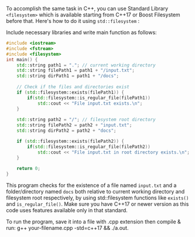 To accomplish the same task in C++, you can use Standard Library `<filesystem>` which is available starting from C++17 or Boost Filesystem before that. Here's how to do it using `std::filesystem` :

Include necessary libraries and write main function as follows:
```cpp
#include <iostream>
#include <fstream>
#include <filesystem>
int main() {
    std::string path1 = "."; // current working directory
    std::string filePath1 = path1 + "/input.txt"; 
    std::string dirPath1 = path1 + "/docs";  
	
	// Check if the files and directories exist
	if (std::filesystem::exists(filePath1)) {
        if(std::filesystem::is_regular_file(filePath1))
            std::cout << "File input.txt exists.\n";
    }
    
	std::string path2 = "/"; // filesystem root directory 
    std::string filePath2 = path2 + "input.txt";  
    std::string dirPath2 = path2 + "docs";   

	if (std::filesystem::exists(filePath2)) {
        if(std::filesystem::is_regular_file(filePath2))
            std::cout << "File input.txt in root directory exists.\n";
    }
    	
	return 0;
}
```
This program checks for the existence of a file named `input.txt` and a folder/directory named `docs` both relative to current working directory and filesystem root respectively, by using std::filesystem functions like `exists()` and `is_regular_file()`. Make sure you have C++17 or newer version as this code uses features available only in that standard. 

To run the program, save it into a file with .cpp extension then compile & run: g++ your-filename.cpp -std=c++17 && ./a.out.

